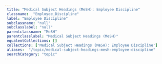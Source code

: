 ```yaml
--- 
 title: "Medical Subject Headings (MeSH): Employee Discipline" 
 classname:  "Employee_Discipline" 
 label: "Employee Discipline" 
 subclassname: "null" 
 subclasslabel: "null" 
 parentclassname: "MeSH" 
 parentclasslabel: "Medical Subject Headings (MeSH)" 
 equalentCollections: [] 
 collections: ['Medical Subject Headings (MeSH): Employee Discipline']
 aliases:  "/topic/medical-subject-headings-mesh-employee-discipline"  
 searchCategory: "topic" 
---
```

